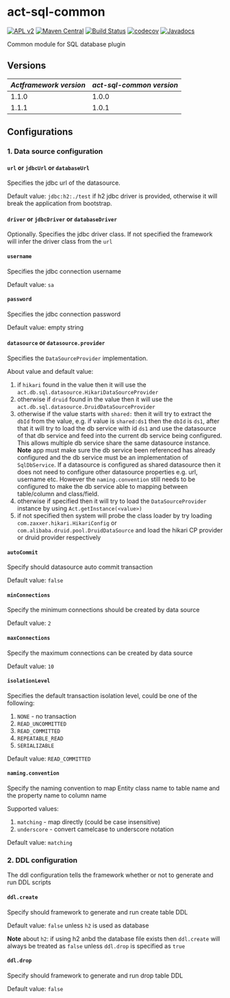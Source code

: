 # act-sql-common

[![APL v2](https://img.shields.io/badge/license-Apache%202-blue.svg)](http://www.apache.org/licenses/LICENSE-2.0.html) 
[![Maven Central](https://img.shields.io/maven-central/v/org.actframework/act-sql-common.svg)](http://search.maven.org/#search%7Cga%7C1%7Ca%3A%22act-sql-common%22)
[![Build Status](https://travis-ci.org/actframework/act-sql-common.svg?branch=master)](https://travis-ci.org/actframework/act-sql-common)
[![codecov](https://codecov.io/gh/actframework/act-sql-common/branch/master/graph/badge.svg)](https://codecov.io/gh/actframework/act-sql-common)
[![Javadocs](http://www.javadoc.io/badge/org.actframework/act-sql-common.svg?color=blue)](http://www.javadoc.io/doc/org.actframework/act-sql-common)

Common module for SQL database plugin

## Versions

| *Actframework version* | *act-sql-common version* |
| ---------------------- | ------------------------ |
| 1.1.0 | 1.0.0 |
| 1.1.1 | 1.0.1 |

## Configurations

### 1. Data source configuration

#### `url` or `jdbcUrl` or `databaseUrl`

Specifies the jdbc url of the datasource. 

Default value: `jdbc:h2:./test` if h2 jdbc driver is provided, otherwise it will break the application from bootstrap.

#### `driver` or `jdbcDriver` or `databaseDriver`

Optionally. Specifies the jdbc driver class. If not specified the framework will infer the driver class from the `url`

#### `username`

Specifies the jdbc connection username

Default value: `sa`

#### `password`

Specifies the jdbc connection password

Default value: empty string

#### `datasource` or `datasource.provider` 

Specifies the `DataSourceProvider` implementation.

About value and default value: 

1. if `hikari` found in the value then it will use the `act.db.sql.datasource.HikariDataSourceProvider`
1. otherwise if `druid` found in the value then it will use the `act.db.sql.datasource.DruidDataSourceProvider`
1. otherwise if the value starts with `shared:` then it will try to extract the `dbId` from the value, e.g. if value is `shared:ds1` then the `dbId` is `ds1`, after that it will try to load the db service with id `ds1` and use the datasource of that db service and feed into the current db service being configured. This allows multiple db service share the same datasource instance. **Note** app must make sure the db service been referenced has already configured and the db service must be an implementation of `SqlDbService`. If a datasource is configured as shared datasource then it does not need to configure other datasource properties e.g. url, username etc. However the `naming.convention` still needs to be configured to make the db service able to mapping between table/column and class/field.
1. otherwise if specified then it will try to load the `DataSourceProvider` instance by using `Act.getInstance(<value>)`
1. if not specified then system will probe the class loader by try loading `com.zaxxer.hikari.HikariConfig` or `com.alibaba.druid.pool.DruidDataSource` and load the hikari CP provider or druid provider respectively

#### `autoCommit`

Specify should datasource auto commit transaction

Default value: `false`

#### `minConnections`

Specify the minimum connections should be created by data source

Default value: `2`
 
#### `maxConnections`

Specify the maximum connections can be created by data source

Default value: `10`

#### `isolationLevel`

Specifies the default transaction isolation level, could be one of the following:

1. `NONE` - no transaction
1. `READ_UNCOMMITTED`
1. `READ_COMMITTED`
1. `REPEATABLE_READ`
1. `SERIALIZABLE`

Default value: `READ_COMMITTED`

####  `naming.convention`

Specify the naming convention to map Entity class name to table name and the property name to column name
 
Supported values:

1. `matching` - map directly (could be case insensitive)
1. `underscore` - convert camelcase to underscore notation

Default value: `matching`

### 2. DDL configuration

The ddl configuration tells the framework whether or not to generate and run DDL scripts

#### `ddl.create`

Specify should framework to generate and run create table DDL
 
Default value: `false` unless `h2` is used as database

**Note** about `h2`: if using h2 anbd the database file exists then `ddl.create` will always be treated as `false` unless `ddl.drop` is specified as `true`

#### `ddl.drop`

Specify should framework to generate and run drop table DDL
 
Default value: `false`